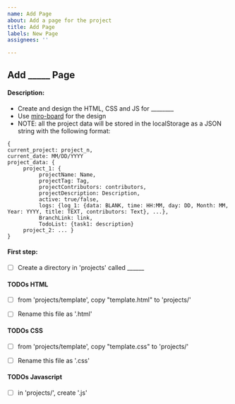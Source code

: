 ```yaml
---
name: Add Page
about: Add a page for the project
title: Add Page
labels: New Page
assignees: ''

---
```


## Add _____ Page

#### Description: 
- Create and design the HTML, CSS and JS for ________
- Use [miro-board](https://github.com/cse110-sp24-group15/cse110-sp24-group15/blob/main/specs/pitch/miro_design_updated.pdf) for the design
- NOTE: all the project data will be stored in the localStorage as a JSON string with the following format:

```
{ 
current_project: project_n, 
current_date: MM/DD/YYYY
project_data: {
     project_1: {
          projectName: Name, 
          projectTag: Tag, 
          projectContributors: contributors, 
          projectDescription: Description, 
          active: true/false,
          logs: {log_1: {data: BLANK, time: HH:MM, day: DD, Month: MM, Year: YYYY, title: TEXT, contributors: Text}, ...}, 
          BranchLink: link,
          TodoList: {task1: description}
     project_2: ... }
}
```
#### First step:
- [ ] Create a directory in 'projects' called ______ 

#### TODOs HTML
- [ ] from 'projects/template', copy "template.html" to 'projects/'
- [ ] Rename this file as '.html'


#### TODOs CSS
- [ ] from 'projects/template', copy "template.css" to 'projects/'
- [ ] Rename this file as '.css'


#### TODOs Javascript
- [ ] in 'projects/', create '.js'
